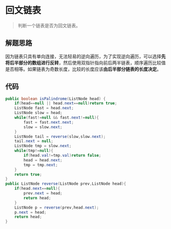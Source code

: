 # 回文链表

> 判断一个链表是否为回文链表。

## 解题思路

因为链表只具有单向连接，无法轻易的逆向遍历，为了实现逆向遍历，可以选择**先将后半部分的数组进行反转**，然后使用双指针指向前后两半链表，顺序遍历比较值是否相等。如果链表为奇数长度，比较的长度应该**由后半部分链表的长度决定**。

## 代码

```java
public boolean isPalindrome(ListNode head) {
    if(head==null || head.next==null)return true;
    ListNode fast = head.next;
    ListNode slow = head;
    while(fast!=null && fast.next!=null){
        fast = fast.next.next;
        slow = slow.next;
    }
    ListNode tail = reverse(slow,slow.next);
    tail.next = null;
    ListNode tmp = slow.next;
    while(tmp!=null){
        if(head.val!=tmp.val)return false;
        head = head.next;
        tmp = tmp.next;
    }
    return true;
}
public ListNode reverse(ListNode prev,ListNode head){
    if(head.next==null){
        prev.next = head;
        return head;
    }
    ListNode p = reverse(prev,head.next);
    p.next = head;
    return head;
}
```

